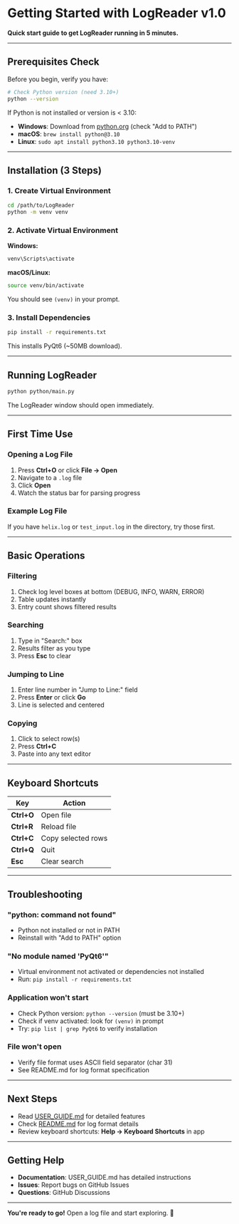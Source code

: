 # Getting Started with LogReader v1.0

**Quick start guide to get LogReader running in 5 minutes.**

---

## Prerequisites Check

Before you begin, verify you have:

```bash
# Check Python version (need 3.10+)
python --version
```

If Python is not installed or version is < 3.10:
- **Windows**: Download from [python.org](https://www.python.org/downloads/) (check "Add to PATH")
- **macOS**: `brew install python@3.10`
- **Linux**: `sudo apt install python3.10 python3.10-venv`

---

## Installation (3 Steps)

### 1. Create Virtual Environment

```bash
cd /path/to/LogReader
python -m venv venv
```

### 2. Activate Virtual Environment

**Windows:**
```cmd
venv\Scripts\activate
```

**macOS/Linux:**
```bash
source venv/bin/activate
```

You should see `(venv)` in your prompt.

### 3. Install Dependencies

```bash
pip install -r requirements.txt
```

This installs PyQt6 (~50MB download).

---

## Running LogReader

```bash
python python/main.py
```

The LogReader window should open immediately.

---

## First Time Use

### Opening a Log File

1. Press **Ctrl+O** or click **File → Open**
2. Navigate to a `.log` file
3. Click **Open**
4. Watch the status bar for parsing progress

### Example Log File

If you have `helix.log` or `test_input.log` in the directory, try those first.

---

## Basic Operations

### Filtering

1. Check log level boxes at bottom (DEBUG, INFO, WARN, ERROR)
2. Table updates instantly
3. Entry count shows filtered results

### Searching

1. Type in "Search:" box
2. Results filter as you type
3. Press **Esc** to clear

### Jumping to Line

1. Enter line number in "Jump to Line:" field
2. Press **Enter** or click **Go**
3. Line is selected and centered

### Copying

1. Click to select row(s)
2. Press **Ctrl+C**
3. Paste into any text editor

---

## Keyboard Shortcuts

| Key | Action |
|-----|--------|
| **Ctrl+O** | Open file |
| **Ctrl+R** | Reload file |
| **Ctrl+C** | Copy selected rows |
| **Ctrl+Q** | Quit |
| **Esc** | Clear search |

---

## Troubleshooting

### "python: command not found"
- Python not installed or not in PATH
- Reinstall with "Add to PATH" option

### "No module named 'PyQt6'"
- Virtual environment not activated or dependencies not installed
- Run: `pip install -r requirements.txt`

### Application won't start
- Check Python version: `python --version` (must be 3.10+)
- Check if venv activated: look for `(venv)` in prompt
- Try: `pip list | grep PyQt6` to verify installation

### File won't open
- Verify file format uses ASCII field separator (char 31)
- See README.md for log format specification

---

## Next Steps

- Read [USER_GUIDE.md](USER_GUIDE.md) for detailed features
- Check [README.md](README.md) for log format details
- Review keyboard shortcuts: **Help → Keyboard Shortcuts** in app

---

## Getting Help

- **Documentation**: USER_GUIDE.md has detailed instructions
- **Issues**: Report bugs on GitHub Issues
- **Questions**: GitHub Discussions

---

**You're ready to go!** Open a log file and start exploring. 🚀
